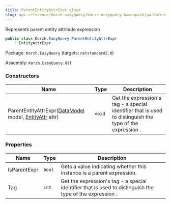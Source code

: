 ```yaml
---
title: ParentEntityAttrExpr class
slug: api-reference/korzh-easyquery/korzh-easyquery-namespace/parententityattrexpr-class
---
```

Represents parent entity attribute expression
```csharp
public class Korzh.EasyQuery.ParentEntityAttrExpr
    : EntityAttrExpr

```
Package: `Korzh.EasyQuery` (targets: `netstandard2.0`)

Assembly: `Korzh.EasyQuery.dll`

### Constructors

| Name | Type | Description | 
| --- | --- | --- | 
| ParentEntityAttrExpr([DataModel](/api-reference/korzh-easyquery/korzh-easyquery-namespace/datamodel-class) model, [EntityAttr](/api-reference/korzh-easyquery/korzh-easyquery-namespace/entityattr-class) attr) | `void` | Get the expression's tag - a special identifier that is used to distinguish the type of the expression . | 


### Properties

| Name | Type | Description | 
| --- | --- | --- | 
| IsParentExpr | `bool` | Gets a value indicating whether this instance is a parent expression. | 
| Tag | `int` | Get the expression's tag - a special identifier that is used to distinguish the type of the expression . |